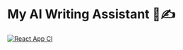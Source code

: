 # My AI Writing Assistant 🧠✍️
[![React App CI](https://github.com/RuthNzikwikiza/my-react-app/actions/workflows/ci.yml/badge.svg)](https://github.com/RuthNzikwikiza/my-react-app/actions/workflows/ci.yml)
